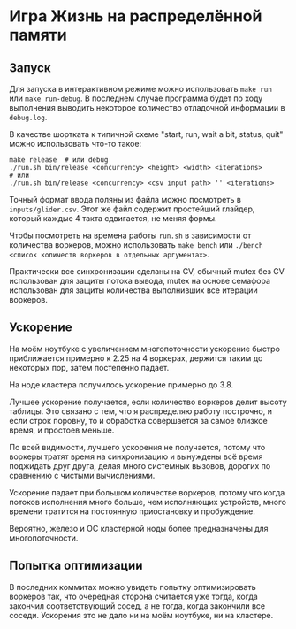 Игра Жизнь на распределённой памяти
===================================

Запуск
------

Для запуска в интерактивном режиме можно использовать `make run` или `make run-debug`.
В последнем случае программа будет по ходу выполнения выводить некоторое
количество отладочной информации в `debug.log`.

В качестве шортката к типичной схеме "start, run, wait a bit, status, quit"
можно использовать что-то такое:
```
make release  # или debug
./run.sh bin/release <concurrency> <height> <width> <iterations>
# или
./run.sh bin/release <concurrency> <csv input path> '' <iterations>
```

Точный формат ввода поляны из файла можно посмотреть в `inputs/glider.csv`.
Этот же файл содержит простейший глайдер, который каждые 4 такта сдвигается,
не меняя формы.

Чтобы посмотреть на времена работы `run.sh` в зависимости от количества воркеров,
можно использовать `make bench` или `./bench <список количеств воркеров в отдельных аргументах>`.

Практически все синхронизации сделаны на CV, обычный mutex без CV использован
для защиты потока вывода, mutex на основе семафора использован для защиты
количества выполнивших все итерации воркеров.

Ускорение
---------

На моём ноутбуке с увеличением многопоточности ускорение быстро приближается примерно
к 2.25 на 4 воркерах, держится таким до некоторых пор, затем постепенно падает.

На ноде кластера получилось ускорение примерно до 3.8.

Лучшее ускорение получается, если количество воркеров делит высоту таблицы.
Это связано с тем, что я распределяю работу построчно, и если строк поровну,
то и обработка совершается за самое близкое время, и простоев меньше.

По всей видимости, лучшего ускорения не получается, потому что воркеры тратят время
на синхронизацию и вынуждены всё время поджидать друг друга, делая много системных
вызовов, дорогих по сравнению с чистыми вычислениями.

Ускорение падает при большом количестве воркеров, потому что когда потоков исполнения
много больше, чем исполняющих устройств, много времени тратится на постоянную
приостановку и пробуждение.

Вероятно, железо и ОС кластерной ноды более предназначены для многопоточности.


Попытка оптимизации
-------------------

В последних коммитах можно увидеть попытку оптимизировать воркеров так,
что очередная сторона считается уже тогда, когда закончил соответствующий сосед,
а не тогда, когда закончили все соседи. Ускорения это не дало ни на моём ноутбуке,
ни на кластере.

